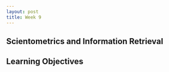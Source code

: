 ```yaml
---
layout: post
title: Week 9
---
```


## Scientometrics and Information Retrieval


## Learning Objectives









